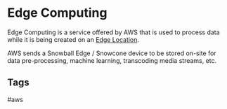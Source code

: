 # Edge Computing

Edge Computing is a service offered by AWS that is used to process data while it is being created on an [Edge Location](https://github.com/EliotKhachi//publicZk/tree/main/202309152230).  

AWS sends a Snowball Edge / Snowcone device to be stored on-site for data pre-processing, machine learning, transcoding media streams, etc.  

## Tags
#aws
